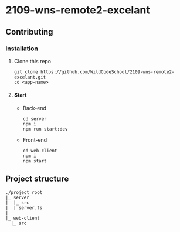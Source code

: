 # 2109-wns-remote2-excelant

## Contributing

### Installation

1.  Clone this repo

    ```
    git clone https://github.com/WildCodeSchool/2109-wns-remote2-excelant.git
    cd <app-name>
    ```

2.  #### Start

    -   Back-end
        ```
        cd server
        npm i
        npm run start:dev
        ```
    -   Front-end
        ```
        cd web-client
        npm i
        npm start
        ```

## Project structure

```
./project_root
|_ server
|  |_ src
|  | server.ts
|
|_ web-client
  |_ src
```
